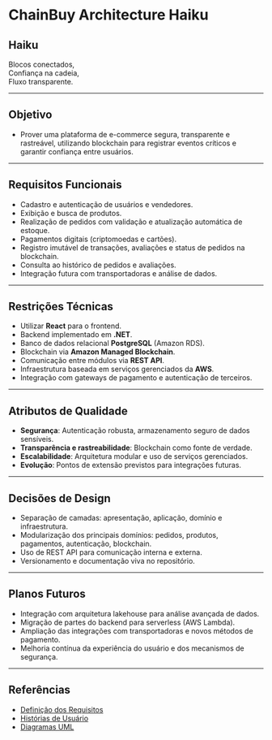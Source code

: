 # ChainBuy Architecture Haiku

## Haiku

Blocos conectados,  
Confiança na cadeia,  
Fluxo transparente.

---

## Objetivo

- Prover uma plataforma de e-commerce segura, transparente e rastreável, utilizando blockchain para registrar eventos críticos e garantir confiança entre usuários.

---

## Requisitos Funcionais

- Cadastro e autenticação de usuários e vendedores.
- Exibição e busca de produtos.
- Realização de pedidos com validação e atualização automática de estoque.
- Pagamentos digitais (criptomoedas e cartões).
- Registro imutável de transações, avaliações e status de pedidos na blockchain.
- Consulta ao histórico de pedidos e avaliações.
- Integração futura com transportadoras e análise de dados.

---

## Restrições Técnicas

- Utilizar **React** para o frontend.
- Backend implementado em **.NET**.
- Banco de dados relacional **PostgreSQL** (Amazon RDS).
- Blockchain via **Amazon Managed Blockchain**.
- Comunicação entre módulos via **REST API**.
- Infraestrutura baseada em serviços gerenciados da **AWS**.
- Integração com gateways de pagamento e autenticação de terceiros.

---

## Atributos de Qualidade

- **Segurança**: Autenticação robusta, armazenamento seguro de dados sensíveis.
- **Transparência e rastreabilidade**: Blockchain como fonte de verdade.
- **Escalabilidade**: Arquitetura modular e uso de serviços gerenciados.
- **Evolução**: Pontos de extensão previstos para integrações futuras.

---

## Decisões de Design

- Separação de camadas: apresentação, aplicação, domínio e infraestrutura.
- Modularização dos principais domínios: pedidos, produtos, pagamentos, autenticação, blockchain.
- Uso de REST API para comunicação interna e externa.
- Versionamento e documentação viva no repositório.

---

## Planos Futuros

- Integração com arquitetura lakehouse para análise avançada de dados.
- Migração de partes do backend para serverless (AWS Lambda).
- Ampliação das integrações com transportadoras e novos métodos de pagamento.
- Melhoria contínua da experiência do usuário e dos mecanismos de segurança.

---

## Referências

- [Definição dos Requisitos](../definicao_trabalho_final_g4.md)
- [Histórias de Usuário](https://github.com/gilmarUFG/rs_es_20251_g4/tree/estudante/trabalho_final/historias_usuarios)
- [Diagramas UML](../modelos_uml)
